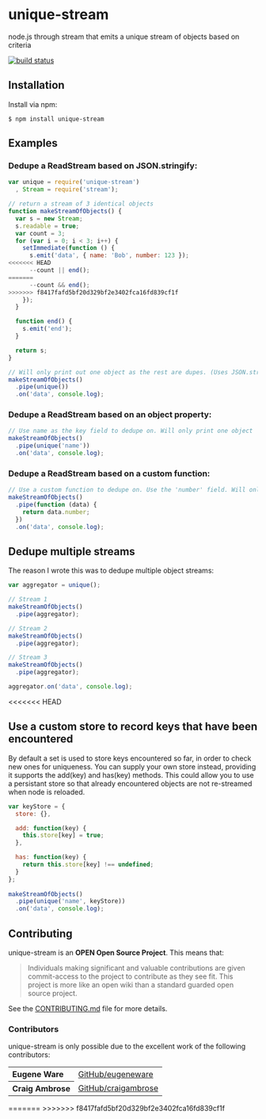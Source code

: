 # unique-stream

node.js through stream that emits a unique stream of objects based on criteria

[![build status](https://secure.travis-ci.org/eugeneware/unique-stream.png)](http://travis-ci.org/eugeneware/unique-stream)

## Installation

Install via npm:

```
$ npm install unique-stream
```

## Examples

### Dedupe a ReadStream based on JSON.stringify:

``` js
var unique = require('unique-stream')
  , Stream = require('stream');

// return a stream of 3 identical objects
function makeStreamOfObjects() {
  var s = new Stream;
  s.readable = true;
  var count = 3;
  for (var i = 0; i < 3; i++) {
    setImmediate(function () {
      s.emit('data', { name: 'Bob', number: 123 });
<<<<<<< HEAD
      --count || end();
=======
      --count && end();
>>>>>>> f8417fafd5bf20d329bf2e3402fca16fd839cf1f
    });
  }

  function end() {
    s.emit('end');
  }

  return s;
}

// Will only print out one object as the rest are dupes. (Uses JSON.stringify)
makeStreamOfObjects()
  .pipe(unique())
  .on('data', console.log);

```

### Dedupe a ReadStream based on an object property:

``` js
// Use name as the key field to dedupe on. Will only print one object
makeStreamOfObjects()
  .pipe(unique('name'))
  .on('data', console.log);
```

### Dedupe a ReadStream based on a custom function:

``` js
// Use a custom function to dedupe on. Use the 'number' field. Will only print one object.
makeStreamOfObjects()
  .pipe(function (data) {
    return data.number;
  })
  .on('data', console.log);
```

## Dedupe multiple streams

The reason I wrote this was to dedupe multiple object streams:

``` js
var aggregator = unique();

// Stream 1
makeStreamOfObjects()
  .pipe(aggregator);

// Stream 2
makeStreamOfObjects()
  .pipe(aggregator);

// Stream 3
makeStreamOfObjects()
  .pipe(aggregator);

aggregator.on('data', console.log);
```
<<<<<<< HEAD

## Use a custom store to record keys that have been encountered

By default a set is used to store keys encountered so far, in order to check new ones for
uniqueness. You can supply your own store instead, providing it supports the add(key) and 
has(key) methods. This could allow you to use a persistant store so that already encountered
objects are not re-streamed when node is reloaded.

``` js
var keyStore = {
  store: {},

  add: function(key) {
    this.store[key] = true;
  },

  has: function(key) {
    return this.store[key] !== undefined;
  }
};
    
makeStreamOfObjects()
  .pipe(unique('name', keyStore))
  .on('data', console.log);
```

## Contributing

unique-stream is an **OPEN Open Source Project**. This means that:

> Individuals making significant and valuable contributions are given commit-access to the project to contribute as they see fit. This project is more like an open wiki than a standard guarded open source project.

See the [CONTRIBUTING.md](https://github.com/eugeneware/unique-stream/blob/master/CONTRIBUTING.md) file for more details.

### Contributors

unique-stream is only possible due to the excellent work of the following contributors:

<table><tbody>
<tr><th align="left">Eugene Ware</th><td><a href="https://github.com/eugeneware">GitHub/eugeneware</a></td></tr>
<tr><th align="left">Craig Ambrose</th><td><a href="https://github.com/craigambrose">GitHub/craigambrose</a></td></tr>
</tbody></table>
=======
>>>>>>> f8417fafd5bf20d329bf2e3402fca16fd839cf1f
